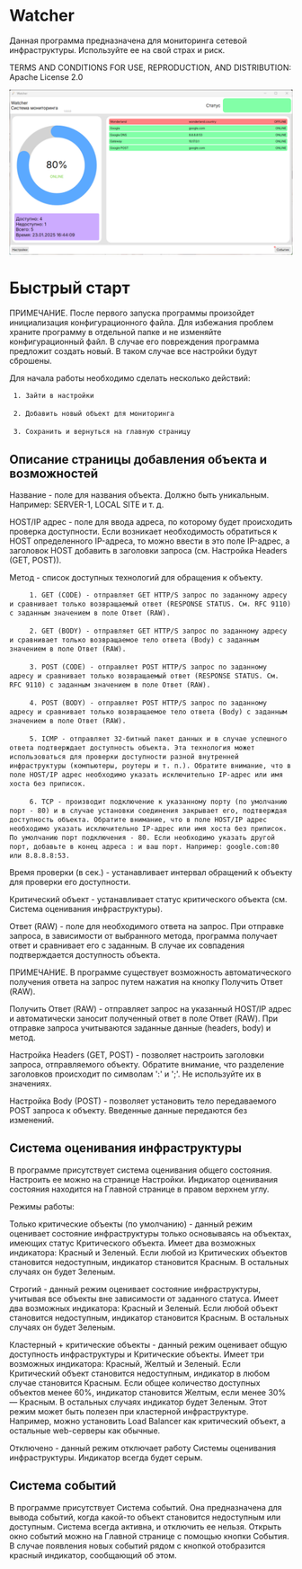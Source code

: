 # Watcher

Данная программа предназначена для мониторинга сетевой инфраструктуры. Используйте ее на свой страх и риск.

TERMS AND CONDITIONS FOR USE, REPRODUCTION, AND DISTRIBUTION:  Apache License 2.0

![Watcher](https://github.com/maxdurov/Watcher/blob/main/prevy.png?raw=true)

# Быстрый старт

ПРИМЕЧАНИЕ. После первого запуска программы произойдет инициализация конфигурационного файла. Для избежания проблем храните программу в отдельной папке и не изменяйте конфигурационный файл. В случае его повреждения программа предложит создать новый. В таком случае все настройки будут сброшены.

Для начала работы необходимо сделать несколько действий:

     1. Зайти в настройки

     2. Добавить новый объект для мониторинга

     3. Сохранить и вернуться на главную страницу

## Описание страницы добавления объекта и возможностей

Название - поле для названия объекта. Должно быть уникальным. Например: SERVER-1, LOCAL SITE и т. д.

HOST/IP адрес - поле для ввода адреса, по которому будет происходить проверка доступности. Если возникает необходимость обратиться к HOST определенного IP-адреса, то можно ввести в это поле IP-адрес, а заголовок HOST добавить в заголовки запроса (см. Настройка Headers (GET, POST)).

Метод - список доступных технологий для обращения к объекту.

         1. GET (CODE) - отправляет GET HTTP/S запрос по заданному адресу и сравнивает только возвращаемый ответ (RESPONSE STATUS. См. RFC 9110) с заданным значением в поле Ответ (RAW).

         2. GET (BODY) - отправляет GET HTTP/S запрос по заданному адресу и сравнивает только возвращаемое тело ответа (Body) с заданным значением в поле Ответ (RAW).

         3. POST (CODE) - отправляет POST HTTP/S запрос по заданному адресу и сравнивает только возвращаемый ответ (RESPONSE STATUS. См. RFC 9110) с заданным значением в поле Ответ (RAW).

         4. POST (BODY) - отправляет POST HTTP/S запрос по заданному адресу и сравнивает только возвращаемое тело ответа (Body) с заданным значением в поле Ответ (RAW).

         5. ICMP - отправляет 32-битный пакет данных и в случае успешного ответа подтверждает доступность объекта. Эта технология может использоваться для проверки доступности разной внутренней инфраструктуры (компьютеры, роутеры и т. п.). Обратите внимание, что в поле HOST/IP адрес необходимо указать исключительно IP-адрес или имя хоста без приписок.

         6. TCP - производит подключение к указанному порту (по умолчанию порт - 80) и в случае установки соединения закрывает его, подтверждая доступность объекта. Обратите внимание, что в поле HOST/IP адрес необходимо указать исключительно IP-адрес или имя хоста без приписок. По умолчанию порт подключения - 80. Если необходимо указать другой порт, добавьте в конец адреса : и ваш порт. Например: google.com:80 или 8.8.8.8:53.

Время проверки (в сек.) - устанавливает интервал обращений к объекту для проверки его доступности.

Критический объект - устанавливает статус критического объекта (см. Система оценивания инфраструктуры).

Ответ (RAW) - поле для необходимого ответа на запрос. При отправке запроса, в зависимости от выбранного метода, программа получает ответ и сравнивает его с заданным. В случае их совпадения подтверждается доступность объекта.

ПРИМЕЧАНИЕ. В программе существует возможность автоматического получения ответа на запрос путем нажатия на кнопку Получить Ответ (RAW).

Получить Ответ (RAW) - отправляет запрос на указанный HOST/IP адрес и автоматически заносит полученный ответ в поле Ответ (RAW). При отправке запроса учитываются заданные данные (headers, body) и метод.

Настройка Headers (GET, POST) - позволяет настроить заголовки запроса, отправляемого объекту. Обратите внимание, что разделение заголовков происходит по символам ':' и ';'. Не используйте их в значениях.

Настройка Body (POST) - позволяет установить тело передаваемого POST запроса к объекту. Введенные данные передаются без изменений.

## Система оценивания инфраструктуры

В программе присутствует система оценивания общего состояния. Настроить ее можно на странице Настройки. Индикатор оценивания состояния находится на Главной странице в правом верхнем углу.

Режимы работы:

Только критические объекты (по умолчанию) - данный режим оценивает состояние инфраструктуры только основываясь на объектах, имеющих статус Критического объекта. Имеет два возможных индикатора: Красный и Зеленый. Если любой из Критических объектов становится недоступным, индикатор становится Красным. В остальных случаях он будет Зеленым.

Строгий - данный режим оценивает состояние инфраструктуры, учитывая все объекты вне зависимости от заданного статуса. Имеет два возможных индикатора: Красный и Зеленый. Если любой объект становится недоступным, индикатор становится Красным. В остальных случаях он будет Зеленым.

Кластерный + критические объекты - данный режим оценивает общую доступность инфраструктуры и Критические объекты. Имеет три возможных индикатора: Красный, Желтый и Зеленый. Если Критический объект становится недоступным, индикатор в любом случае становится Красным. Если общее количество доступных объектов менее 60%, индикатор становится Желтым, если менее 30% — Красным. В остальных случаях индикатор будет Зеленым. Этот режим может быть полезен при кластерной инфраструктуре. Например, можно установить Load Balancer как критический объект, а остальные web-серверы как обычные.

Отключено - данный режим отключает работу Системы оценивания инфраструктуры. Индикатор всегда будет серым.

## Система событий

В программе присутствует Система событий. Она предназначена для вывода событий, когда какой-то объект становится недоступным или доступным. Система всегда активна, и отключить ее нельзя. Открыть окно событий можно на Главной странице с помощью кнопки События. В случае появления новых событий рядом с кнопкой отобразится красный индикатор, сообщающий об этом.


